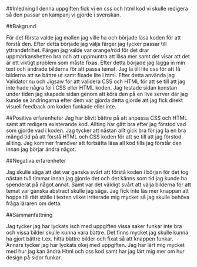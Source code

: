 ##Inledning
I denna uppgiften fick vi en css och html kod vi skulle redigera så den passar en kampanj vi gjorde i svenskan.
 
##Bakgrund
 
För det första valde jag mallen jag ville ha och började läsa koden för att förstå den. Efter detta började jag välja färger jag tycker passar till yttrandefrihet. Färgen jag valde var orange/röd för det drar uppmärkanshetten bra och att uppmuntra att läsa mer samt det visar att det är ett viktigt problem som måste fixas. Efter detta började jag lägga in min text och ändrade bilderna för att passa temat. Jag la till lite css för att få bilderna att se bättre ut samt fixade lite i html. Efter detta använda jag Validator.nu och Jigsaw för att validera CSS och HTML för att se till att jag inte hade några fel i CSS eller HTML koden. Jag testade sidan konstan under tiden jag skapade sidan genom att köra den på en live server där jag kunde se ändringarna efter dem var gjorda detta gjorde att jag fick direkt visuell feedback om koden funkade eller inte.
 
##Positiva erfarenheter
Jag har blivit bättre på att anpassa CSS och HTML samt att redigera existerande kod. Allting har gått bra efter jag förstod vad som gjorde vad i koden. Jag tycker att nästan allt gick bra för jag la en bra mängd tid på att förstå HTML och CSS koden för att se till att jag förstod allting. Jag kommer framöver att fortsätta läsa all kod tills jag förstår den innan jag börjar ändra något.
 
##Negativa erfarenheter
 
Jag skulle säga att det var ganska svårt att förstå koden i början för det tog nästan två timmar innan jag gjorde det och det känns som tid jag kunde ha spenderat på något annat. Samt var det väldigt svårt att välja bilderna för att temat var ganska abstract skulle jag säga. Jag fick inte läs mer knappan att hoppa till rätt ställe i texten vilket irriterade mig mycket så jag skulle behöva fråga läraren om detta.  
 
##Sammanfattning
 
Jag tycker jag har lyckats isch med uppgiften vissa saker funkar inte bra och vissa bilder skulle kunna vara bättre. Det finns mycket jag skulle kunna ha gjort bättre t.ex. hitta bättre bilder och fixat så att knappen funkar. Annars tycker jag har lyckats okej med uppgiften. Jag har lärt mig mycket med hur jag kan ändra Html och css kod samt har jag lärt mig mer om hur design på sidor funkar.  

